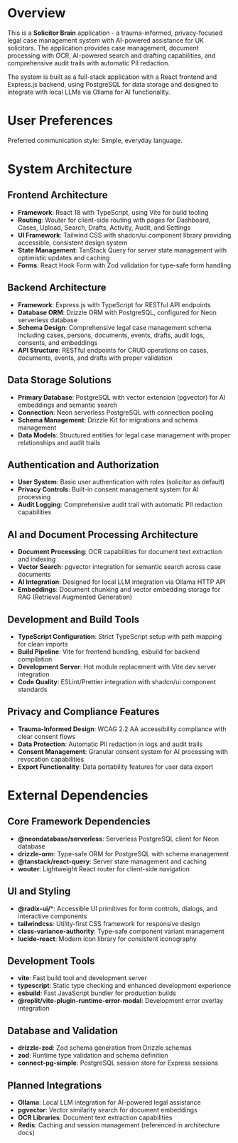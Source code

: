 # Overview

This is a **Solicitor Brain** application - a trauma-informed, privacy-focused legal case management system with AI-powered assistance for UK solicitors. The application provides case management, document processing with OCR, AI-powered search and drafting capabilities, and comprehensive audit trails with automatic PII redaction.

The system is built as a full-stack application with a React frontend and Express.js backend, using PostgreSQL for data storage and designed to integrate with local LLMs via Ollama for AI functionality.

# User Preferences

Preferred communication style: Simple, everyday language.

# System Architecture

## Frontend Architecture
- **Framework**: React 18 with TypeScript, using Vite for build tooling
- **Routing**: Wouter for client-side routing with pages for Dashboard, Cases, Upload, Search, Drafts, Activity, Audit, and Settings
- **UI Framework**: Tailwind CSS with shadcn/ui component library providing accessible, consistent design system
- **State Management**: TanStack Query for server state management with optimistic updates and caching
- **Forms**: React Hook Form with Zod validation for type-safe form handling

## Backend Architecture
- **Framework**: Express.js with TypeScript for RESTful API endpoints
- **Database ORM**: Drizzle ORM with PostgreSQL, configured for Neon serverless database
- **Schema Design**: Comprehensive legal case management schema including cases, persons, documents, events, drafts, audit logs, consents, and embeddings
- **API Structure**: RESTful endpoints for CRUD operations on cases, documents, events, and drafts with proper validation

## Data Storage Solutions
- **Primary Database**: PostgreSQL with vector extension (pgvector) for AI embeddings and semantic search
- **Connection**: Neon serverless PostgreSQL with connection pooling
- **Schema Management**: Drizzle Kit for migrations and schema management
- **Data Models**: Structured entities for legal case management with proper relationships and audit trails

## Authentication and Authorization
- **User System**: Basic user authentication with roles (solicitor as default)
- **Privacy Controls**: Built-in consent management system for AI processing
- **Audit Logging**: Comprehensive audit trail with automatic PII redaction capabilities

## AI and Document Processing Architecture
- **Document Processing**: OCR capabilities for document text extraction and indexing
- **Vector Search**: pgvector integration for semantic search across case documents
- **AI Integration**: Designed for local LLM integration via Ollama HTTP API
- **Embeddings**: Document chunking and vector embedding storage for RAG (Retrieval Augmented Generation)

## Development and Build Tools
- **TypeScript Configuration**: Strict TypeScript setup with path mapping for clean imports
- **Build Pipeline**: Vite for frontend bundling, esbuild for backend compilation
- **Development Server**: Hot module replacement with Vite dev server integration
- **Code Quality**: ESLint/Prettier integration with shadcn/ui component standards

## Privacy and Compliance Features
- **Trauma-Informed Design**: WCAG 2.2 AA accessibility compliance with clear consent flows
- **Data Protection**: Automatic PII redaction in logs and audit trails
- **Consent Management**: Granular consent system for AI processing with revocation capabilities
- **Export Functionality**: Data portability features for user data export

# External Dependencies

## Core Framework Dependencies
- **@neondatabase/serverless**: Serverless PostgreSQL client for Neon database
- **drizzle-orm**: Type-safe ORM for PostgreSQL with schema management
- **@tanstack/react-query**: Server state management and caching
- **wouter**: Lightweight React router for client-side navigation

## UI and Styling
- **@radix-ui/***: Accessible UI primitives for form controls, dialogs, and interactive components
- **tailwindcss**: Utility-first CSS framework for responsive design
- **class-variance-authority**: Type-safe component variant management
- **lucide-react**: Modern icon library for consistent iconography

## Development Tools
- **vite**: Fast build tool and development server
- **typescript**: Static type checking and enhanced development experience
- **esbuild**: Fast JavaScript bundler for production builds
- **@replit/vite-plugin-runtime-error-modal**: Development error overlay integration

## Database and Validation
- **drizzle-zod**: Zod schema generation from Drizzle schemas
- **zod**: Runtime type validation and schema definition
- **connect-pg-simple**: PostgreSQL session store for Express sessions

## Planned Integrations
- **Ollama**: Local LLM integration for AI-powered legal assistance
- **pgvector**: Vector similarity search for document embeddings
- **OCR Libraries**: Document text extraction capabilities
- **Redis**: Caching and session management (referenced in architecture docs)